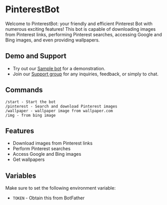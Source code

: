 # PinterestBot

Welcome to PinterestBot: your friendly and efficient Pinterest Bot with numerous exciting features! This bot is capable of downloading images from Pinterest links, performing Pinterest searches, accessing Google and Bing images, and even providing wallpapers. 

## Demo and Support

- Try out our [Sample bot](https://t.me/ImgRobot) for a demonstration.
- Join our [Support group](https://t.me/XBOTSUPPORTS) for any inquiries, feedback, or simply to chat.

## Commands

```
/start - Start the bot
/pinterest - Search and download Pinterest images
/wallpaper - wallpaper image from wallpaper.com
/img - from bing image
```

## Features

- Download images from Pinterest links
- Perform Pinterest searches
- Access Google and Bing images
- Get wallpapers

## Variables

Make sure to set the following environment variable:

- `TOKEN` - Obtain this from BotFather
